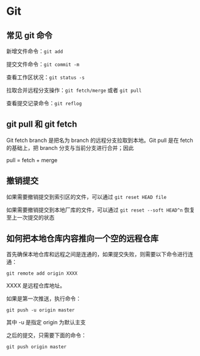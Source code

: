 # Git

## 常见 git 命令

新增文件命令：`git add`

提交文件命令：`git commit -m`

查看工作区状况：`git status -s`

拉取合并远程分支操作：`git fetch/merge` 或者 `git pull`

查看提交记录命令：`git reflog`

## git pull 和 git fetch

Git fetch branch 是把名为 branch 的远程分支拉取到本地。Git pull 是在 fetch 的基础上，把 branch 分支与当前分支进行合并；因此

pull = fetch + merge

## 撤销提交

如果需要撤销提交到索引区的文件，可以通过 `git reset HEAD file`

如果需要撤销提交到本地厂库的文件，可以通过 `git reset --soft HEAD^n` 恢复至上一次提交的状态

## 如何把本地仓库内容推向一个空的远程仓库

首先确保本地仓库和远程之间是连通的，如果提交失败，则需要以下命令进行连通：

```
git remote add origin XXXX
```

XXXX 是远程仓库地址。

如果是第一次推送，执行命令：

```
git push -u origin master
```

其中 -u 是指定 origin 为默认主支

之后的提交，只需要下面的命令：

```
git push origin master
```


